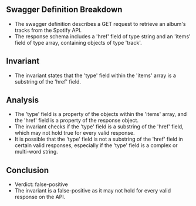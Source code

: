 ## Swagger Definition Breakdown
- The swagger definition describes a GET request to retrieve an album's tracks from the Spotify API.
- The response schema includes a 'href' field of type string and an 'items' field of type array, containing objects of type 'track'.

## Invariant
- The invariant states that the 'type' field within the 'items' array is a substring of the 'href' field.

## Analysis
- The 'type' field is a property of the objects within the 'items' array, and the 'href' field is a property of the response object.
- The invariant checks if the 'type' field is a substring of the 'href' field, which may not hold true for every valid response.
- It is possible that the 'type' field is not a substring of the 'href' field in certain valid responses, especially if the 'type' field is a complex or multi-word string.

## Conclusion
- Verdict: false-positive
- The invariant is a false-positive as it may not hold for every valid response on the API.
